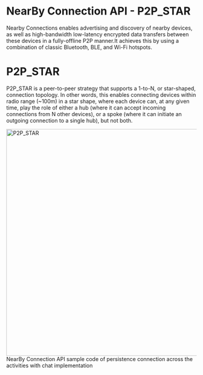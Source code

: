 # NearBy Connection API - P2P_STAR 
Nearby Connections enables advertising and discovery of nearby devices, as well as high-bandwidth low-latency encrypted data transfers between these devices in a fully-offline P2P manner.It achieves this by using a combination of classic Bluetooth, BLE, and Wi-Fi hotspots.

# P2P_STAR
P2P_STAR is a peer-to-peer strategy that supports a 1-to-N, or star-shaped, connection topology. In other words, this enables connecting devices within radio range (~100m) in a star shape, where each device can, at any given time, play the role of either a hub (where it can accept incoming connections from N other devices), or a spoke (where it can initiate an outgoing connection to a single hub), but not both.

<img src="https://github.com/riontech-xten/NearByConnectionAPI/blob/master/P2P_STAR.png" height="600" alt="P2P_STAR"/>
NearBy Connection API sample code of persistence connection across the activities with chat implementation
